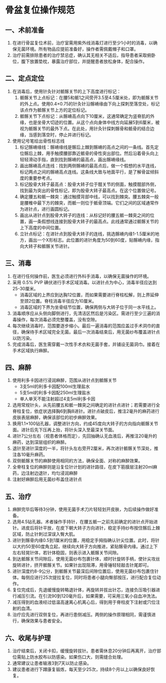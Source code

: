 # 骨盆复位操作规范

## 一、术前准备

1. 在进行骨盆复位术前，治疗室需用紫外线消毒灯进行至少1小时的消毒，以确保无菌环境。所有物品应提前准备好，操作者需佩戴帽子和口罩。
2. 治疗前需排除患者的治疗禁忌症，确认其无相关不适后，指导患者采取俯卧位，腹下放置垫枕，暴露治疗部位，并提醒患者放松身体，配合操作。

## 二、定点定位

1. 在消毒后，使用针灸针对骶髂关节的上下高度进行标记：
    1. 骶髂关节上点标记：在腰5和骶1之间旁开3.5至4.5厘米处，即为骶髂关节的外上点。使用0.4×0.75的针灸针沿髂嵴缘由下向上探刺至落空处，标记该点作为骶髂关节上方的定位标记。
    2. 骶髂关节下点标记：从髂嵴高点向下10厘米，这通常确定为竖脊肌的外缘，也是坐骨大切迹的位置。从这个点向身体中线方向延展5到6厘米，被视为骶髂关节的最外下点。在此处，用针灸针探刺髂骨和骶骨的结合边缘，当感到落空时，停止并进行标记。
2. 使用记号笔绘出骨性标志线
    1. 标记髂嵴缘线：髂嵴缘线是髂后上棘到髂嵴的高点之间的一条线。首先定位髂后上棘，用手触摸腰部靠近骶骨的骨性突出部位。然后沿着骨头向上轻轻滑动手指，直到找到髂嵴的最高点，画出髂嵴缘线。
    2. 画出髂嵴高点连线：找到两侧髂嵴的最高点后，做一个假想的水平连线，标记两点之间的髂嵴高点连线。这条线大致与地面平行，是了解骨盆倾斜度的重要参考点。
    3. 标记股骨大转子最高点：股骨大转子位于髋关节的侧面，触摸髋部外侧，找到最为突出的骨性标记，即为股骨大转子最高点。在这个位置做记号。
    4. 确定腰五和骶一棘突：通过触摸背部中线，可以找到棘突。腰五棘突一般是腰椎中最下方的棘突，而骶一则位于骶骨顶端。它们之间的区域通常作为进针点，进行画圆标记。
    5. 画出从进针点到股骨大转子的连线：从标记好的腰五骶一棘突之间的位置，画一条假想线连接到股骨大转子的最高点。此线通常通过骶髂关节的上下高度的中间位置。
    6. 立针点标记：在进针点到股骨大转子的连线，挑选髂嵴内缘1-1.5厘米的地方，画出一个X形标志。此位置的进针角度为50到60度，贴髂嵴内缘，指向大转子和骶髂关节进针。

## 三、消毒

1. 在进行任何操作前，医生必须进行外科手消毒，以确保无菌操作的环境。
2. 采用 0.5% PVP 碘伏进行手术区域消毒。以进针点为中心，消毒半径应达到25-30厘米。
    - 消毒区域的上界应到达胸12位置，而如果需要进行脊柱松解，则上界延伸至颈2位置。脊柱消毒半径应为10厘米。
    - 消毒区域的下界为坐骨结节位置，确保两侧与大转子位于同一水平线上。
3. 消毒顺序应从头侧向脚侧进行，先清洁区然后是污染区。需进行至少三遍的消毒操作，每次消毒必须完整覆盖，没有空隙。
4. 每次继续消毒时，范围要逐步缩小。最后一遍消毒的范围应盖过手术洞巾的直径，确保待手术区域完全无菌。最后一次消毒结束后，用无菌纱布覆盖进针点以防污染。
5. 完成消毒后，医生需穿戴一次性手术衣和无菌手套，并铺设无菌洞巾。接着在手术区域执行麻醉。

## 四、麻醉

1. 使用利多卡因进行浸润麻醉，范围从进针点到骶髂关节
    - 3支5ml的利多卡因配100ml生理盐水
    - 5支5ml的利多卡因配250ml生理盐水
    - 单人单天不能注射超过4支5ml利多卡因
2. 选用常规针头，从先前腰五和骶一棘突之间确定的进针点进针；若需要进行全脊柱复位，依症状选择胸6到胸8进针。进针点破皮后，推注2毫升的麻药进行皮肤表层麻醉，确保该部位的初步麻醉效果。
3. 换用1.1×100钻孔器，调整进针方向，约成45度向大转子的方向指向骶髂关节面。进针后先下压再上抬，将针头深入至最深关节面。
4. 进针7公分左右（视患者体格而定），先回抽确认无血液后，再推注20毫升的麻药，达到深层组织的麻醉。
5. 退针至进针深度的一半，将针头左右旁开2厘米，再次进针骶髂关节深处，推注各10毫升麻药。
6. 双侧骶髂关节的麻醉使用相同的方法，确保全面、对称的麻醉效果。
7. 全脊柱复位的麻醉则是沿复位针计划的进针路径，在皮下筋膜层注射20ml麻药，边注射边退针，均匀浸润麻醉
8. 注射好麻醉后用无菌纱布盖住进针点

## 五、治疗

1. 麻醉完毕后等待3分钟，使用无菌手术刀片轻轻划开皮肤，为后续操作做好准备。
2. 选用4.5钻孔器。术者操作手持针，在腰五骶一之前先前确定的进针点开始进针。进皮后将针平放，在皮下朝大转子方向进针，稳定手持纱布按住髂后上棘区域，防止针刺过深误入臀大肌。
3. 进针到髂骨内缘0.5到1厘米的位置，用稳定手拇指确认针尖位置。此时，将针以大约50至60度角立起，继续向大转子方向推进，紧贴髂骨内缘。通过上下左右轻晃针体，若针体稳固，则表示进入骶髂关节间隙。
4. 到达骶髂关节间隙后，使用无菌纱布包裹针体，顺时针旋转手柄，使针尖攻丝旋转进针，挤开骶髂关节。如果针出现阻滞，用骨锤轻轻敲击针尾即可。
5. 进针深度约8-9公分，到骶髂关节最深后间隙位置后，使用无菌纱布包裹住针体。每侧应进行25次提拉复位，同时将患者小腿向臀部按压，进行配合复位动作。
6. 复位完成后，先退缓慢旋转略退针体，再旋转并拔出针芯，连接负压吸引器进行减压引流。在引流90到120毫升后，如果需要，可采用三氧小自血冲洗法。
7. 减压得到的血液经过低温高速离心机离心后，得到用于脊柱皮下注射或穴位注射的血清。
8. 治疗应先进行双侧复位，再进行患侧减压。两侧的操作原理相同，需谨慎进行，确保效果与患者安全。

## 六、收尾与护理

1. 治疗结束后，关闭卡扣，缓慢旋转拔针。患者需休息20分钟后再离开，治疗部位需贴上防水胶布以防感染。如果伤口大，则需缝合处理。
2. 通常建议让患者输液3到7天以防止感染。
3. 建议患者进行下蹲康复锻炼，每天至少25次，持续8个月以上以确保良好恢复。
